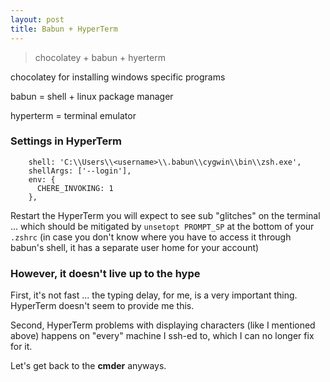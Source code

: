 ```yaml
---
layout: post
title: Babun + HyperTerm
---
```

> chocolatey + babun + hyerterm

chocolatey for installing windows specific programs

babun = shell + linux package manager

hyperterm = terminal emulator

### Settings in HyperTerm

```
    shell: 'C:\\Users\\<username>\\.babun\\cygwin\\bin\\zsh.exe',
    shellArgs: ['--login'],
    env: {
      CHERE_INVOKING: 1
    },
```

Restart the HyperTerm you will expect to see sub "glitches" on the terminal ... which should be mitigated by `unsetopt PROMPT_SP` at the bottom of your `.zshrc` (in case you don't know where you have to access it through babun's shell, it has a separate user home for your account)

### However, it doesn't live up to the hype

First, it's not fast ... the typing delay, for me, is a very important thing. HyperTerm doesn't seem to provide me this.

Second, HyperTerm problems with displaying characters (like I mentioned above) happens on "every" machine I ssh-ed to, which I can no longer fix for it.

Let's get back to the **cmder** anyways.
